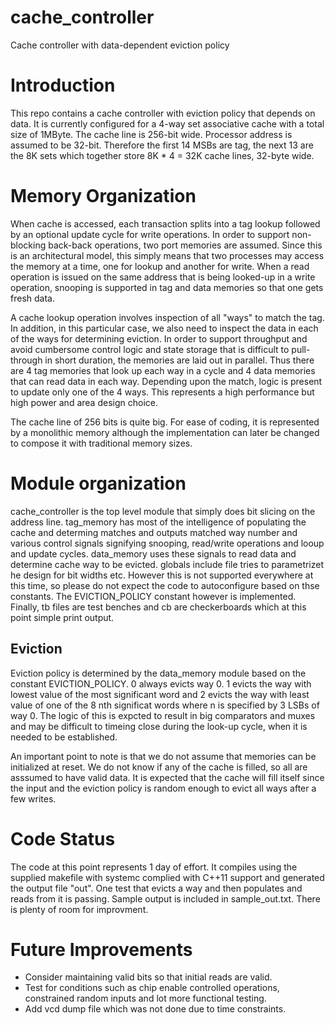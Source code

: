 # cache_controller
Cache controller with data-dependent eviction policy

# Introduction

This repo contains a cache controller with eviction policy that depends on data. It is currently configured for a 4-way set associative cache with a total size of 1MByte. The cache line is 256-bit wide. Processor address is assumed to be 32-bit. Therefore the first 14 MSBs are tag, the next 13 are the 8K sets which together store 8K * 4 = 32K cache lines, 32-byte wide.

# Memory Organization

When cache is accessed, each transaction splits into a tag lookup followed by an optional update cycle for write operations. In order to support non-blocking back-back operations, two port memories are assumed. Since this is an architectural model, this simply means that two processes may access the memory at a time, one for lookup and another for write. When a read operation is issued on the same address that is being looked-up in a write operation, snooping is supported in tag and data memories so that one gets fresh data.

A cache lookup operation involves inspection of all "ways" to match the tag. In addition, in this particular case, we also need to inspect the data in each of the ways for determining eviction.  In order to support throughput and avoid cumbersome control logic and state storage that is difficult to pull-through in short duration, the memories are laid out in parallel. Thus there are 4 tag memories that look up each way in a cycle and 4 data memories that can read data in each way. Depending upon the match, logic is present to update only one of the 4 ways. This represents a high performance but high power and area design choice. 

The cache line of 256 bits is quite big. For ease of coding, it is represented by a monolithic memory although the implementation can later be changed to compose it with traditional memory sizes.

# Module organization
cache_controller is the top level module that simply does bit slicing on the address line. tag_memory has most of the intelligence of populating the cache and determing matches and outputs matched way number and various control signals signifying snooping, read/write operations and looup and update cycles. data_memory uses these signals to read data and determine cache way to be evicted. globals include file tries to parametrizet he design for bit widths etc. However this is not supported everywhere at this time, so please do not expect the code to autoconfigure based on thse constants. The EVICTION_POLICY constant however is implemented. Finally, tb files are test benches and cb are checkerboards which at this point simple print output.

## Eviction
Eviction policy is determined by the data_memory module based on the constant EVICTION_POLICY. 0 always evicts way 0. 1 evicts the way with lowest value of the most significant word and 2 evicts the way with least value of one of the 8 nth significat words where n is specified by 3 LSBs of way 0. The logic of this is expcted to result in big comparators and muxes and may be difficult to timeing close during the look-up cycle, when it is needed to be established.

An important point to note is that we do not assume that memories can be initialized at reset. We do not know if any of the cache is filled, so all are asssumed to have valid data. It is expected that the cache will fill itself since the input and the eviction policy is random enough to evict all ways after a few writes.

# Code Status
The code at this point represents 1 day of effort. It compiles using the supplied makefile with systemc complied with C++11 support and generated the output file "out". One test that evicts a way and then populates and reads from it is passing.   Sample output is included in sample_out.txt. There is plenty of room for improvment.

# Future Improvements

- Consider maintaining valid bits so that initial reads are valid.
- Test for conditions such as chip enable controlled operations, constrained random inputs and lot more functional testing.
- Add vcd dump file which was not done due to time constraints.


